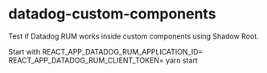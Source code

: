 # datadog-custom-components

Test if Datadog RUM works inside custom components using Shadow Root.

Start with REACT_APP_DATADOG_RUM_APPLICATION_ID=<dd-application> REACT_APP_DATADOG_RUM_CLIENT_TOKEN=<dd-client-token> yarn start
